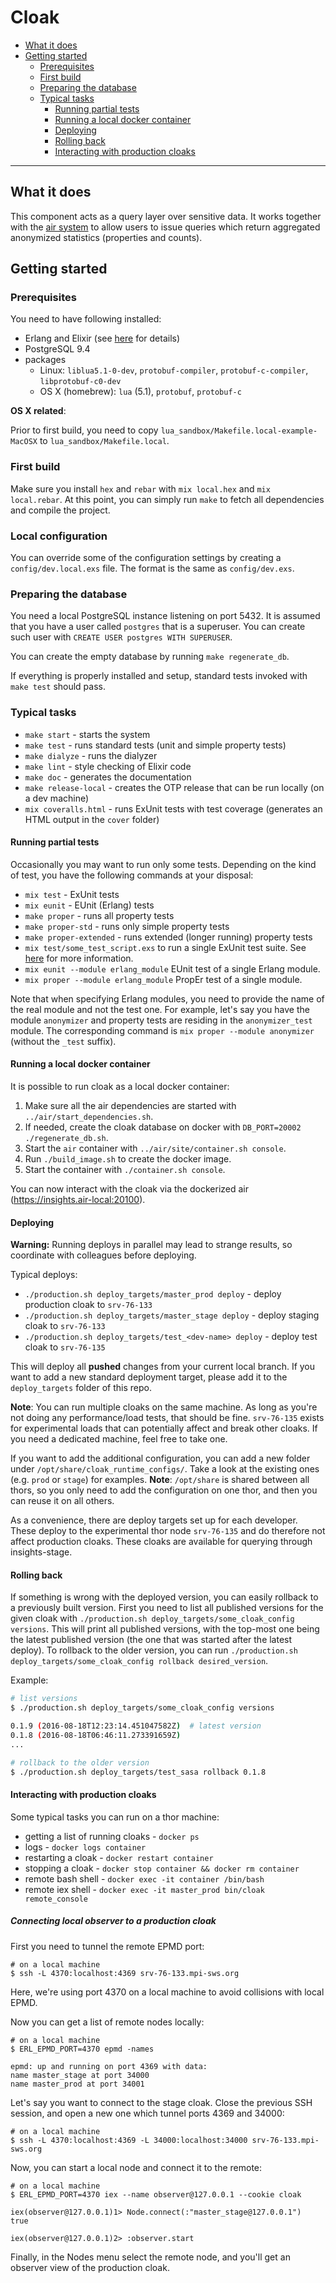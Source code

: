 # Cloak

- [What it does](#what-it-does)
- [Getting started](#getting-started)
    - [Prerequisites](#prerequisites)
    - [First build](#first-build)
    - [Preparing the database](#preparing-the-database)
    - [Typical tasks](#typical-tasks)
        - [Running partial tests](#running-partial-tests)
        - [Running a local docker container](#running-a-local-docker-container)
        - [Deploying](#deploying)
        - [Rolling back](#rolling-back)
        - [Interacting with production cloaks](#interacting-with-production-cloaks)

----------------------


## What it does

This component acts as a query layer over sensitive data. It works together with the [air system](../air/) to allow users to issue queries which return aggregated anonymized statistics (properties and counts).


## Getting started

### Prerequisites

You need to have following installed:

- Erlang and Elixir (see [here](../README.md#prerequisites) for details)
- PostgreSQL 9.4
- packages
    - Linux: `liblua5.1-0-dev`, `protobuf-compiler`, `protobuf-c-compiler`, `libprotobuf-c0-dev`
    - OS X (homebrew): `lua` (5.1), `protobuf`, `protobuf-c`


__OS X related__:

Prior to first build, you need to copy `lua_sandbox/Makefile.local-example-MacOSX` to `lua_sandbox/Makefile.local`.


### First build

Make sure you install `hex` and `rebar` with `mix local.hex` and `mix local.rebar`. At this point, you can simply run `make` to fetch all dependencies and compile the project.

### Local configuration

You can override some of the configuration settings by creating a `config/dev.local.exs` file. The format is the same as `config/dev.exs`.

### Preparing the database

You need a local PostgreSQL instance listening on port 5432. It is assumed that you have a user called `postgres` that is a superuser. You can create such user with `CREATE USER postgres WITH SUPERUSER`.

You can create the empty database by running `make regenerate_db`.

If everything is properly installed and setup, standard tests invoked with `make test` should pass.


### Typical tasks

- `make start` - starts the system
- `make test` - runs standard tests (unit and simple property tests)
- `make dialyze` - runs the dialyzer
- `make lint` - style checking of Elixir code
- `make doc` - generates the documentation
- `make release-local` - creates the OTP release that can be run locally (on a dev machine)
- `mix coveralls.html` - runs ExUnit tests with test coverage (generates an HTML output in the `cover` folder)


#### Running partial tests

Occasionally you may want to run only some tests. Depending on the kind of test, you have the following commands at your disposal:

- `mix test` - ExUnit tests
- `mix eunit` - EUnit (Erlang) tests
- `make proper` - runs all property tests
- `make proper-std` - runs only simple property tests
- `make proper-extended` - runs extended (longer running) property tests
- `mix test/some_test_script.exs` to run a single ExUnit test suite. See [here](http://elixir-lang.org/docs/stable/mix/Mix.Tasks.Test.html) for more information.
- `mix eunit --module erlang_module` EUnit test of a single Erlang module.
- `mix proper --module erlang_module` PropEr test of a single module.

Note that when specifying Erlang modules, you need to provide the name of the real module and not the test one. For example, let's say you have the module `anonymizer` and property tests are residing in the `anonymizer_test` module. The corresponding command is `mix proper --module anonymizer` (without the `_test` suffix).

#### Running a local docker container

It is possible to run cloak as a local docker container:

1. Make sure all the air dependencies are started with `../air/start_dependencies.sh`.
2. If needed, create the cloak database on docker with `DB_PORT=20002 ./regenerate_db.sh`.
3. Start the `air` container with `../air/site/container.sh console`.
4. Run `./build_image.sh` to create the docker image.
5. Start the container with `./container.sh console`.

You can now interact with the cloak via the dockerized air (https://insights.air-local:20100).

#### Deploying

__Warning:__ Running deploys in parallel may lead to strange results, so coordinate with colleagues before deploying.

Typical deploys:

- `./production.sh deploy_targets/master_prod deploy` - deploy production cloak to `srv-76-133`
- `./production.sh deploy_targets/master_stage deploy` - deploy staging cloak to `srv-76-133`
- `./production.sh deploy_targets/test_<dev-name> deploy` - deploy test cloak to `srv-76-135`

This will deploy all __pushed__ changes from your current local branch.
If you want to add a new standard deployment target, please add it to the `deploy_targets` folder of
this repo.

__Note__: You can run multiple cloaks on the same machine. As long as you're not doing any performance/load tests, that should be fine. `srv-76-135` exists for experimental loads that can potentially affect and break other cloaks. If you need a dedicated machine, feel free to take one.

If you want to add the additional configuration, you can add a new folder under `/opt/share/cloak_runtime_configs/`. Take a look at the existing ones (e.g. `prod` or `stage`) for examples. __Note__: `/opt/share` is shared between all thors, so you only need to add the configuration on one thor, and then you can reuse it on all others.

As a convenience, there are deploy targets set up for each developer.
These deploy to the experimental thor node `srv-76-135` and do therefore not affect production cloaks.
These cloaks are available for querying through insights-stage.

#### Rolling back

If something is wrong with the deployed version, you can easily rollback to a previously built version. First you need to list all published versions for the given cloak with `./production.sh deploy_targets/some_cloak_config versions`. This will print all published versions, with the top-most one being the latest published version (the one that was started after the latest deploy). To rollback to the older version, you can run `./production.sh deploy_targets/some_cloak_config rollback desired_version`.

Example:

```bash
# list versions
$ ./production.sh deploy_targets/some_cloak_config versions

0.1.9 (2016-08-18T12:23:14.451047582Z)  # latest version
0.1.8 (2016-08-18T06:46:11.273391659Z)
...

# rollback to the older version
$ ./production.sh deploy_targets/test_sasa rollback 0.1.8
```

#### Interacting with production cloaks

Some typical tasks you can run on a thor machine:

- getting a list of running cloaks - `docker ps`
- logs - `docker logs container`
- restarting a cloak - `docker restart container`
- stopping a cloak - `docker stop container && docker rm container`
- remote bash shell - `docker exec -it container /bin/bash`
- remote iex shell - `docker exec -it master_prod bin/cloak remote_console`

##### Connecting local observer to a production cloak

First you need to tunnel the remote EPMD port:

```
# on a local machine
$ ssh -L 4370:localhost:4369 srv-76-133.mpi-sws.org
```

Here, we're using port 4370 on a local machine to avoid collisions with local EPMD.

Now you can get a list of remote nodes locally:

```
# on a local machine
$ ERL_EPMD_PORT=4370 epmd -names

epmd: up and running on port 4369 with data:
name master_stage at port 34000
name master_prod at port 34001
```

Let's say you want to connect to the stage cloak. Close the previous SSH session, and open a new one which tunnel ports 4369 and 34000:

```
# on a local machine
$ ssh -L 4370:localhost:4369 -L 34000:localhost:34000 srv-76-133.mpi-sws.org
```

Now, you can start a local node and connect it to the remote:

```
# on a local machine
$ ERL_EPMD_PORT=4370 iex --name observer@127.0.0.1 --cookie cloak

iex(observer@127.0.0.1)1> Node.connect(:"master_stage@127.0.0.1")
true

iex(observer@127.0.0.1)2> :observer.start
```

Finally, in the Nodes menu select the remote node, and you'll get an observer view of the production cloak.
